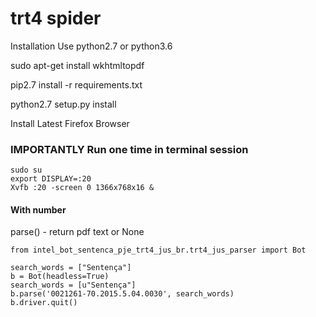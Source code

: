 # trt4 spider
Installation Use python2.7 or python3.6

sudo apt-get install wkhtmltopdf

pip2.7 install -r requirements.txt

python2.7 setup.py install

Install Latest Firefox Browser


### IMPORTANTLY Run one time in terminal session
```
sudo su
export DISPLAY=:20
Xvfb :20 -screen 0 1366x768x16 &
```
#### With number
parse() - return pdf text or None
```
from intel_bot_sentenca_pje_trt4_jus_br.trt4_jus_parser import Bot

search_words = ["Sentença"]
b = Bot(headless=True)
search_words = [u"Sentença"]
b.parse('0021261-70.2015.5.04.0030', search_words)
b.driver.quit()
```